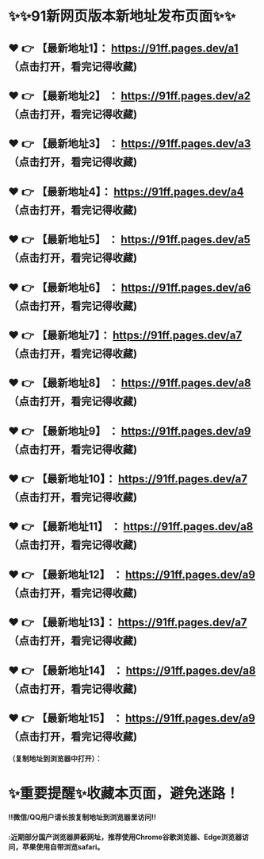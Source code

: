  # :sparkles::sparkles:91新网页版本新地址发布页面:sparkles::sparkles:

 :heart: :point_right: 【最新地址1】：  https://91ff.pages.dev/a1   （点击打开，看完记得收藏)
 ------
 :heart: :point_right: 【最新地址2】 ： https://91ff.pages.dev/a2   （点击打开，看完记得收藏)
 ------
 :heart: :point_right: 【最新地址3】 ： https://91ff.pages.dev/a3   （点击打开，看完记得收藏)
 ------
  :heart: :point_right: 【最新地址4】：  https://91ff.pages.dev/a4  （点击打开，看完记得收藏)
 ------
 :heart: :point_right: 【最新地址5】 ： https://91ff.pages.dev/a5   （点击打开，看完记得收藏)
 ------
 :heart: :point_right: 【最新地址6】 ： https://91ff.pages.dev/a6   （点击打开，看完记得收藏)
 ------
  :heart: :point_right: 【最新地址7】：  https://91ff.pages.dev/a7  （点击打开，看完记得收藏)
 ------
 :heart: :point_right: 【最新地址8】 ：  https://91ff.pages.dev/a8   （点击打开，看完记得收藏)
 ------
 :heart: :point_right: 【最新地址9】 ：  https://91ff.pages.dev/a9   （点击打开，看完记得收藏)
  ------
  :heart: :point_right: 【最新地址10】：  https://91ff.pages.dev/a7  （点击打开，看完记得收藏)
 ------
 :heart: :point_right: 【最新地址11】 ：  https://91ff.pages.dev/a8  （点击打开，看完记得收藏)
 ------
 :heart: :point_right: 【最新地址12】 ：  https://91ff.pages.dev/a9  （点击打开，看完记得收藏)
  ------
  :heart: :point_right: 【最新地址13】：  https://91ff.pages.dev/a7  （点击打开，看完记得收藏)
 ------
 :heart: :point_right: 【最新地址14】 ：  https://91ff.pages.dev/a8  （点击打开，看完记得收藏)
 ------
 :heart: :point_right: 【最新地址15】 ：  https://91ff.pages.dev/a9  （点击打开，看完记得收藏)
  ------




  
#### （复制地址到浏览器中打开）：
# :sparkles:重要提醒:sparkles:收藏本页面，避免迷路！
#### ‼️微信/QQ用户请长按复制地址到浏览器里访问‼
#### :近期部分国产浏览器屏蔽网址，推荐使用Chrome谷歌浏览器、Edge浏览器访问，苹果使用自带浏览safari。
